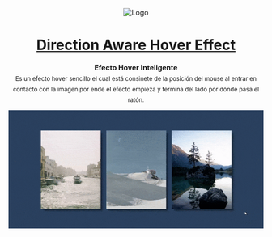 <p align="center"><img src="https://cdn.pixabay.com/photo/2019/08/11/18/58/icon-4399697_960_720.png" alt="Logo" width="150" height="150" />
</p>
<h1 align="center"><a href="https://aware-hover.netlify.app/" target="_blank">Direction Aware Hover Effect</a></h1>
<p align="center"><b>Efecto Hover Inteligente</b></br>
<sub>Es un efecto hover sencillo el cual está consinete de la posición del mouse al entrar en contacto con la imagen por ende el efecto empieza y termina del lado por dónde pasa el ratón.</sub>
</p>

![Demo](https://raw.githubusercontent.com/TaynisRW/Direction-Aware-Image-Hover-Effect/main/img/Demo.gif "Demo")

